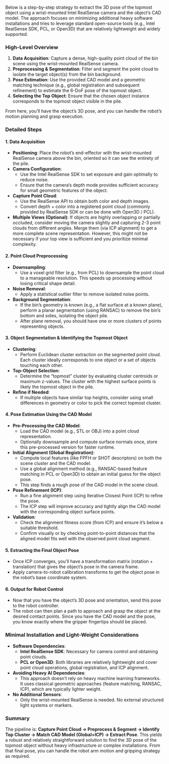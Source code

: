 Below is a step-by-step strategy to extract the 3D pose of the topmost object using a wrist-mounted Intel RealSense camera and the object’s CAD model. The approach focuses on minimizing additional heavy software installations and tries to leverage standard open-source tools (e.g., Intel RealSense SDK, PCL, or Open3D) that are relatively lightweight and widely supported.

### High-Level Overview
1. **Data Acquisition**: Capture a dense, high-quality point cloud of the bin scene using the wrist-mounted RealSense camera.
2. **Preprocessing & Segmentation**: Filter and segment the point cloud to isolate the target object(s) from the bin background.
3. **Pose Estimation**: Use the provided CAD model and a geometric matching technique (e.g., global registration and subsequent refinement) to estimate the 6-DoF pose of the topmost object.
4. **Selecting the Top Object**: Ensure that the chosen object instance corresponds to the topmost object visible in the pile.

From here, you’ll have the object’s 3D pose, and you can handle the robot’s motion planning and grasp execution.

### Detailed Steps

#### 1. Data Acquisition
- **Positioning**: Place the robot’s end-effector with the wrist-mounted RealSense camera above the bin, oriented so it can see the entirety of the pile.
- **Camera Configuration**:  
  - Use the Intel RealSense SDK to set exposure and gain optimally to reduce noise.  
  - Ensure that the camera’s depth mode provides sufficient accuracy for small geometric features of the object.
- **Capture Point Cloud**:  
  - Use the RealSense API to obtain both color and depth images.  
  - Convert depth + color into a registered point cloud (commonly provided by RealSense SDK or can be done with Open3D / PCL).
- **Multiple Views (Optional)**: If objects are highly overlapping or partially occluded, consider moving the camera slightly and capturing 2-3 point clouds from different angles. Merge them (via ICP alignment) to get a more complete scene representation. However, this might not be necessary if your top view is sufficient and you prioritize minimal complexity.

#### 2. Point Cloud Preprocessing
- **Downsampling**:  
  - Use a voxel grid filter (e.g., from PCL) to downsample the point cloud to a manageable resolution. This speeds up processing without losing critical shape detail.
- **Noise Removal**:  
  - Apply a statistical outlier filter to remove isolated noise points.
- **Background Segmentation**:  
  - If the bin’s geometry is known (e.g., a flat surface at a known plane), perform a planar segmentation (using RANSAC) to remove the bin’s bottom and sides, isolating the object pile.
  - After plane removal, you should have one or more clusters of points representing objects.

#### 3. Object Segmentation & Identifying the Topmost Object
- **Clustering**:  
  - Perform Euclidean cluster extraction on the segmented point cloud. Each cluster ideally corresponds to one object or a set of objects touching each other.
- **Top-Object Selection**:  
  - Determine the “topmost” cluster by evaluating cluster centroids or maximum z-values. The cluster with the highest surface points is likely the topmost object in the pile.
- **Refine if Needed**:  
  - If multiple objects have similar top heights, consider using small differences in geometry or color to pick the correct topmost cluster.

#### 4. Pose Estimation Using the CAD Model
- **Pre-Processing the CAD Model**:  
  - Load the CAD model (e.g., STL or OBJ) into a point cloud representation.  
  - Optionally downsample and compute surface normals once, store this pre-processed version for faster runtime.
- **Initial Alignment (Global Registration)**:  
  - Compute local features (like FPFH or SHOT descriptors) on both the scene cluster and the CAD model.  
  - Use a global alignment method (e.g., RANSAC-based feature matching in PCL or Open3D) to obtain an initial guess for the object pose.  
  - This step finds a rough pose of the CAD model in the scene cloud.
- **Pose Refinement (ICP)**:  
  - Run a fine alignment step using Iterative Closest Point (ICP) to refine the pose.  
  - The ICP step will improve accuracy and tightly align the CAD model with the corresponding object surface points.
- **Validation**:  
  - Check the alignment fitness score (from ICP) and ensure it’s below a suitable threshold.  
  - Confirm visually or by checking point-to-point distances that the aligned model fits well with the observed point cloud segment.

#### 5. Extracting the Final Object Pose
- Once ICP converges, you’ll have a transformation matrix (rotation + translation) that gives the object’s pose in the camera frame.
- Apply camera-to-robot calibration transforms to get the object pose in the robot’s base coordinate system.

#### 6. Output for Robot Control
- Now that you have the object’s 3D pose and orientation, send this pose to the robot controller.
- The robot can then plan a path to approach and grasp the object at the desired contact points. Since you have the CAD model and the pose, you know exactly where the gripper fingertips should be placed.

### Minimal Installation and Light-Weight Considerations
- **Software Dependencies**:  
  - **Intel RealSense SDK**: Necessary for camera control and obtaining point clouds.  
  - **PCL or Open3D**: Both libraries are relatively lightweight and cover point cloud operations, global registration, and ICP alignment.  
- **Avoiding Heavy AI Dependencies**:  
  - This approach doesn’t rely on heavy machine learning frameworks. It uses classical geometric approaches (feature matching, RANSAC, ICP), which are typically lighter weight.
- **No Additional Sensors**:  
  - Only the wrist-mounted RealSense is needed. No external structured light systems or markers.

### Summary
The pipeline is: **Capture Point Cloud → Preprocess & Segment → Identify Top Cluster → Match CAD Model (Global+ICP) → Extract Pose**. This yields a robust and relatively straightforward solution to find the 3D pose of the topmost object without heavy infrastructure or complex installations. From that final pose, you can handle the robot arm motion and gripping strategy as required.